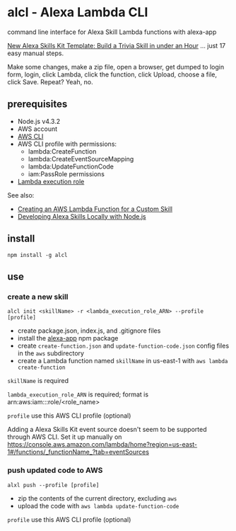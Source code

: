 # alcl - Alexa Lambda CLI

command line interface for Alexa Skill Lambda functions with alexa-app

[New Alexa Skills Kit Template: Build a Trivia Skill in under an Hour](https://developer.amazon.com/public/community/post/TxDJWS16KUPVKO/New-Alexa-Skills-Kit-Template-Build-a-Trivia-Skill-in-under-an-Hou) ... just 17 easy manual steps.  

Make some changes, make a zip file, open a browser, get dumped to login form, login, click Lambda, click the function, click Upload, choose a file, click Save.  Repeat? Yeah, no.

## prerequisites

- Node.js v4.3.2
- AWS account
- [AWS CLI](http://docs.aws.amazon.com/cli/latest/userguide/installing.html)
- AWS CLI profile with permissions:
    - lambda:CreateFunction
    - lambda:CreateEventSourceMapping
    - lambda:UpdateFunctionCode
    - iam:PassRole permissions
- [Lambda execution role](http://docs.aws.amazon.com/lambda/latest/dg/with-s3-example-create-iam-role.html)

See also:
- [Creating an AWS Lambda Function for a Custom Skill](https://developer.amazon.com/public/solutions/alexa/alexa-skills-kit/docs/developing-an-alexa-skill-as-a-lambda-function)
- [Developing Alexa Skills Locally with Node.js](https://developer.amazon.com/public/community/post/Tx3DV6ANE5HTG9H/Big-Nerd-Ranch-Series-Developing-Alexa-Skills-Locally-with-Node-js-Setting-Up-Yo)


## install

    npm install -g alcl

## use

### create a new skill

    alcl init <skillName> -r <lambda_execution_role_ARN> --profile [profile]

- create package.json, index.js, and .gitignore files
- install the [alexa-app](https://www.npmjs.com/package/alexa-app) npm package
- create `create-function.json` and `update-function-code.json` config files in the `aws` subdirectory
- create a Lambda function named `skillName` in us-east-1 with `aws lambda create-function`

`skillName` is required

`lambda_execution_role_ARN` is required; format is arn:aws:iam::<id>:role/<role_name>

`profile` use this AWS CLI profile (optional)

Adding a Alexa Skills Kit event source doesn't seem to be supported through AWS CLI.  Set it up manually on https://console.aws.amazon.com/lambda/home?region=us-east-1#/functions/_functionName_?tab=eventSources

### push updated code to AWS

    alxl push --profile [profile]

- zip the contents of the current directory, excluding `aws`
- upload the code with `aws lambda update-function-code`

`profile` use this AWS CLI profile (optional)

